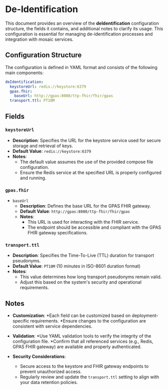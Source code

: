 # De-Identification <Badge type="tip" text="Trust Center Agent" />

This document provides an overview of the **deIdentification** configuration structure, the fields 
it contains, and additional notes to clarify its usage. This configuration is essential for managing 
de-identification processes and integration with mosaic services.

## Configuration Structure

The configuration is defined in YAML format and consists of the following main components:

```yaml
deIdentification:
  keystoreUrl: redis://keystore:6379
  gpas.fhir:
    baseUrl: http://gpas:8080/ttp-fhir/fhir/gpas
  transport.ttl: PT10M
```

## Fields

### `keystoreUrl`
* **Description**: Specifies the URL for the keystore service used for secure storage and retrieval of keys.
* **Default Value**: `redis://keystore:6379`
* **Notes**:
  * The default value assumes the use of the provided compose file configuration.
  * Ensure the Redis service at the specified URL is properly configured and running.

### `gpas.fhir`
* `baseUrl`
  * **Description**: Defines the base URL for the GPAS FHIR gateway.
  * **Default Value**: `http://gpas:8080/ttp-fhir/fhir/gpas`
  * **Notes**:
    * This URL is used for interacting with the FHIR service.
    * The endpoint should be accessible and compliant with the GPAS FHIR gateway specifications.

### `transport.ttl`
* **Description**: Specifies the Time-To-Live (TTL) duration for transport pseudonyms.
* **Default Value**: `PT10M` (10 minutes in ISO-8601 duration format)
* **Notes**:
  * This value determines how long transport pseudonyms remain valid.
  * Adjust this based on the system's security and operational requirements.

## Notes

* **Customization**:
  *Each field can be customized based on deployment-specific requirements.
  *Ensure changes to the configuration are consistent with service dependencies.

* **Validation**:
  *Use YAML validation tools to verify the integrity of the configuration file.
  *Confirm that all referenced services (e.g., Redis, GPAS FHIR gateway) are available and properly authenticated.

* **Security Considerations**:
  * Secure access to the keystore and FHIR gateway endpoints to prevent unauthorized access.
  * Regularly review and update the `transport.ttl` setting to align with your data retention policies.
